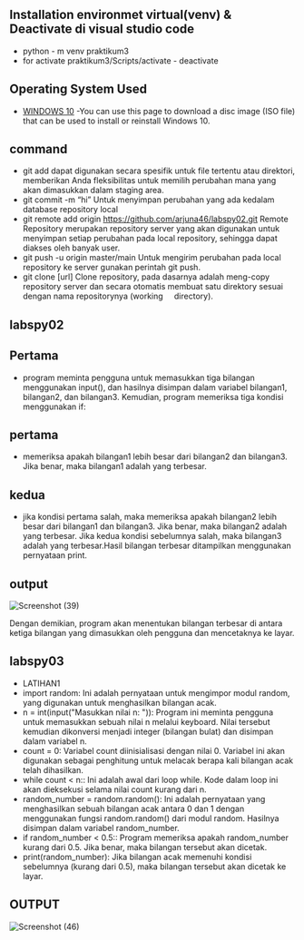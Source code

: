 ## Installation environmet virtual(venv) & Deactivate di visual studio code
- python - m venv praktikum3
- for activate praktikum3/Scripts/activate
- deactivate
## Operating System Used
* [WINDOWS 10](https://www.microsoft.com/software-download/windows10) -You can use this page to download a disc image (ISO file) that can be used to install or reinstall Windows 10.
## command 
 - git add dapat digunakan secara spesifik untuk file tertentu atau direktori, memberikan Anda fleksibilitas untuk memilih perubahan mana yang akan dimasukkan dalam staging 
  area.
 - git commit -m “hi” Untuk menyimpan perubahan yang ada kedalam database repository local
 - git remote add origin https://github.com/arjuna46/labspy02.git Remote Repository merupakan repository server yang akan digunakan untuk menyimpan setiap perubahan pada 
   local repository, sehingga dapat diakses oleh banyak user.
 - git push -u origin master/main Untuk mengirim perubahan pada local repository ke server gunakan perintah git push.
 - git clone [url] Clone repository, pada dasarnya adalah meng-copy repository server dan secara otomatis membuat satu direktory sesuai dengan nama repositorynya (working 
   directory).
## labspy02
## Pertama 
- program meminta pengguna untuk memasukkan tiga bilangan menggunakan input(), dan hasilnya disimpan dalam variabel bilangan1, bilangan2, dan bilangan3.
  Kemudian, program memeriksa tiga kondisi menggunakan if:
## pertama
- memeriksa apakah bilangan1 lebih besar dari bilangan2 dan bilangan3. Jika benar, maka bilangan1 adalah yang terbesar.
## kedua
- jika kondisi pertama salah, maka memeriksa apakah bilangan2 lebih besar dari bilangan1 dan bilangan3. Jika benar, maka bilangan2 adalah yang terbesar.
  Jika kedua kondisi sebelumnya salah, maka bilangan3 adalah yang terbesar.Hasil bilangan terbesar ditampilkan menggunakan pernyataan print.
## output
![Screenshot (39)](https://github.com/arjuna46/labspy02/assets/147571007/0833f089-29b1-4e55-9b94-11ed4bcb53d4)

Dengan demikian, program akan menentukan bilangan terbesar di antara ketiga bilangan yang dimasukkan oleh pengguna dan mencetaknya ke layar.
## labspy03
- LATIHAN1 
- import random: Ini adalah pernyataan untuk mengimpor modul random, yang digunakan untuk menghasilkan bilangan acak.
- n = int(input("Masukkan nilai n: ")): Program ini meminta pengguna untuk memasukkan sebuah nilai n melalui keyboard. Nilai tersebut kemudian dikonversi menjadi integer 
  (bilangan bulat) dan disimpan dalam variabel n.
- count = 0: Variabel count diinisialisasi dengan nilai 0. Variabel ini akan digunakan sebagai penghitung untuk melacak berapa kali bilangan acak telah dihasilkan.
- while count < n:: Ini adalah awal dari loop while. Kode dalam loop ini akan dieksekusi selama nilai count kurang dari n.
- random_number = random.random(): Ini adalah pernyataan yang menghasilkan sebuah bilangan acak antara 0 dan 1 dengan menggunakan fungsi random.random() dari modul random. 
  Hasilnya disimpan dalam variabel random_number.
- if random_number < 0.5:: Program memeriksa apakah random_number kurang dari 0.5. Jika benar, maka bilangan tersebut akan dicetak.
- print(random_number): Jika bilangan acak memenuhi kondisi sebelumnya (kurang dari 0.5), maka bilangan tersebut akan dicetak ke layar.
## OUTPUT
![Screenshot (46)](https://github.com/arjuna46/labspy02/assets/147571007/a2cb0310-42b1-474a-b4d7-c3fec5415098)
